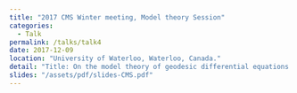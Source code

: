 ```yaml
---
title: "2017 CMS Winter meeting, Model theory Session"
categories:
  - Talk
permalink: /talks/talk4
date: 2017-12-09
location: "University of Waterloo, Waterloo, Canada."
detail: "Title: On the model theory of geodesic differential equations."
slides: "/assets/pdf/slides-CMS.pdf"
---
```

